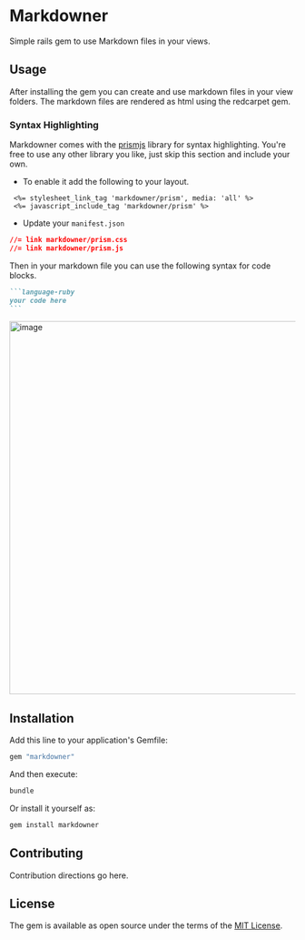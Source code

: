 # Markdowner

Simple rails gem to use Markdown files in your views.

## Usage

After installing the gem you can create and use markdown files in your view folders. The markdown files are rendered as html using the redcarpet gem.

### Syntax Highlighting

Markdowner comes with the [prismjs](https://prismjs.com/) library for syntax highlighting. You're free to use any other library you like, just skip this section and include your own.

- To enable it add the following to your layout.

```language-erb
 <%= stylesheet_link_tag 'markdowner/prism', media: 'all' %>
 <%= javascript_include_tag 'markdowner/prism' %>
```

- Update your `manifest.json`

```json
//= link markdowner/prism.css
//= link markdowner/prism.js

```

Then in your markdown file you can use the following syntax for code blocks.

````markdown
```language-ruby
your code here
```
````

<img width="656" alt="image" src="https://github.com/lbp-dev/markdowner/assets/148717241/090a0795-4841-4a5a-8ed6-66f77987c9ab">

## Installation

Add this line to your application's Gemfile:

```ruby
gem "markdowner"
```

And then execute:

```bash
bundle
```

Or install it yourself as:

```bash
gem install markdowner
```

## Contributing

Contribution directions go here.

## License

The gem is available as open source under the terms of the [MIT License](https://opensource.org/licenses/MIT).
